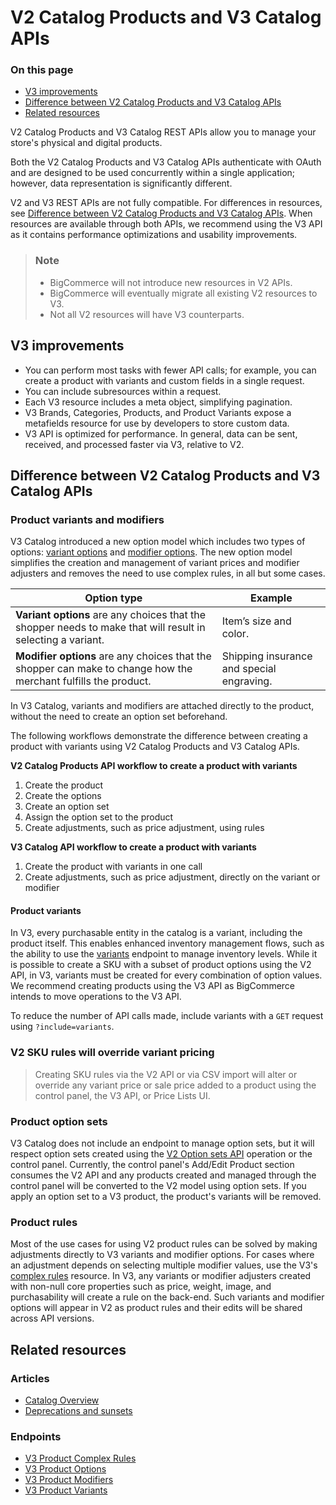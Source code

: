 # V2 Catalog Products and V3 Catalog APIs

<div class="otp" id="no-index">

### On this page
- [V3 improvements](#v3-improvements)
- [Difference between V2 Catalog Products and V3 Catalog APIs](#difference-between-V2-catalog-products-and-v3-catalog-apis)
- [Related resources](#related-resources)

</div>

V2 Catalog Products and V3 Catalog REST APIs allow you to manage your store's physical and digital products.

Both the V2 Catalog Products and V3 Catalog APIs authenticate with OAuth and are designed to be used concurrently within a single application; however, data representation is significantly different.

V2 and V3 REST APIs are not fully compatible. For differences in resources, see [Difference between V2 Catalog Products and V3 Catalog APIs](#difference-between-V2-catalog-products-and-v3-catalog-apis). When resources are available through both APIs, we recommend using the V3 API as it contains performance optimizations and usability improvements.


<div class="HubBlock--callout">
<div class="CalloutBlock--info">
<div class="HubBlock-content">

> ### Note
>
> * BigCommerce will not introduce new resources in V2 APIs.
> * BigCommerce will eventually migrate all existing V2 resources to V3.
> * Not all V2 resources will have V3 counterparts. 

</div>
</div>
</div>

## V3 improvements

* You can perform most tasks with fewer API calls; for example, you can create a product with variants and custom fields in a single request.
* You can include subresources within a request.
* Each V3 resource includes a meta object, simplifying pagination.
* V3 Brands, Categories, Products, and Product Variants expose a metafields resource for use by developers to store custom data.
* V3 API is optimized for performance. In general, data can be sent, received, and processed faster via V3, relative to V2.

## Difference between V2 Catalog Products and V3 Catalog APIs

### Product variants and modifiers

V3 Catalog introduced a new option model which includes two types of options: [variant options](https://developer.bigcommerce.com/api-docs/store-management/products-overview#variant-options) and [modifier options](https://developer.bigcommerce.com/api-docs/store-management/products-overview#modifier-options). The new option model  simplifies the creation and management of variant prices and modifier adjusters and removes the need to use complex rules, in all but some cases.

|Option type |Example|
|-|-|
|**Variant options** are any choices that the shopper needs to make that will result in selecting a variant.|Item’s size and color.|
|**Modifier options** are any choices that the shopper can make to change how the merchant fulfills the product. |Shipping insurance and special engraving.|

In V3 Catalog, variants and modifiers are attached directly to the product, without the need to create an option set beforehand. 

The following workflows demonstrate the difference between creating a product with variants using V2 Catalog Products and V3 Catalog APIs.

**V2 Catalog Products API workflow to create a product with variants**

1. Create the product
2. Create the options
3. Create an option set
4. Assign the option set to the product
5. Create adjustments, such as price adjustment, using rules


**V3 Catalog API workflow to create a product with variants**

1. Create the product with variants in one call
2. Create adjustments, such as price adjustment, directly on the variant or modifier

#### Product variants

In V3, every purchasable entity in the catalog is a variant, including the product itself. This enables enhanced inventory management flows, such as the ability to use the [variants](https://developer.bigcommerce.com/api-reference/store-management/catalog/variants/updatevariantsbatch) endpoint to manage inventory levels. While it is possible to create a SKU with a subset of product options using the V2 API, in V3, variants must be created for every combination of option values. We recommend creating products using the V3 API as BigCommerce intends to move operations to the V3 API.

To reduce the number of API calls made, include variants with a `GET` request using `?include=variants`.

<div class="HubBlock--callout">
<div class="CalloutBlock--warning">
<div class="HubBlock-content">

<!-- theme: warning -->

### V2 SKU rules will override variant pricing
> Creating SKU rules via the V2 API or via CSV import will alter or override any variant price or sale price added to a product using the control panel, the V3 API, or Price Lists UI.

</div>
</div>
</div>

### Product option sets

V3 Catalog does not include an endpoint to manage option sets, but it will respect option sets created using the [V2 Option sets API](https://developer.bigcommerce.com/legacy/v2-catalog-products/v2-option-set-options) operation or the control panel. Currently, the control panel's Add/Edit Product section consumes the V2 API and any products created and managed through the control panel will be converted to the V2 model using option sets. If you apply an option set to a V3 product, the product's variants will be removed.

### Product rules 

Most of the use cases for using V2 product rules can be solved by making adjustments directly to V3 variants and modifier options. For cases where an adjustment depends on selecting multiple modifier values, use the V3's [complex rules](https://developer.bigcommerce.com/api-reference/store-management/catalog/product-complex-rules/createcomplexrule) resource. 
In V3, any variants or modifier adjusters created with non-null core properties such as price, weight, image, and purchasability will create a rule on the back-end. Such variants and modifier options will appear in V2 as product rules and their edits will be shared across API versions.

## Related resources

### Articles
* [Catalog Overview](https://developer.bigcommerce.com/api-docs/store-management/products-overview)
* [Deprecations and sunsets](https://developer.bigcommerce.com/api-reference#deprecations-and-sunsets)

### Endpoints
* [V3 Product Complex Rules](https://developer.bigcommerce.com/api-reference/store-management/catalog/product-complex-rules)
* [V3 Product Options](https://developer.bigcommerce.com/api-reference/store-management/catalog/product-options)
* [V3 Product Modifiers](https://developer.bigcommerce.com/api-reference/store-management/catalog/product-modifiers)
* [V3 Product Variants](https://developer.bigcommerce.com/api-reference/catalog/catalog-api/product-variants)